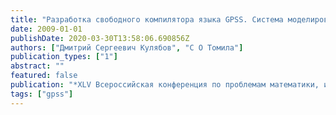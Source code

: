 ```yaml
---
title: "Разработка свободного компилятора языка GPSS. Система моделирования"
date: 2009-01-01
publishDate: 2020-03-30T13:58:06.690856Z
authors: ["Дмитрий Сергеевич Кулябов", "С О Томила"]
publication_types: ["1"]
abstract: ""
featured: false
publication: "*XLV Всероссийская конференция по проблемам математики, информатики, физики и химии: Тезисы докладов. Секции математики и информатики*"
tags: ["gpss"]
---
```


